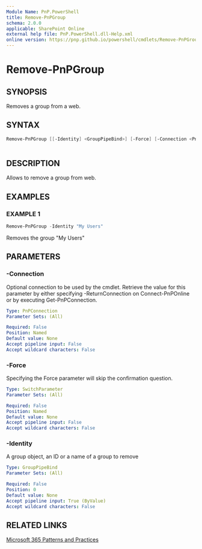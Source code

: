 ```yaml
---
Module Name: PnP.PowerShell
title: Remove-PnPGroup
schema: 2.0.0
applicable: SharePoint Online
external help file: PnP.PowerShell.dll-Help.xml
online version: https://pnp.github.io/powershell/cmdlets/Remove-PnPGroup.html
---
```

 
# Remove-PnPGroup

## SYNOPSIS
Removes a group from a web.

## SYNTAX

```powershell
Remove-PnPGroup [[-Identity] <GroupPipeBind>] [-Force] [-Connection <PnPConnection>]
 
```

## DESCRIPTION

Allows to remove a group from web.

## EXAMPLES

### EXAMPLE 1
```powershell
Remove-PnPGroup -Identity "My Users"
```

Removes the group "My Users"

## PARAMETERS

### -Connection
Optional connection to be used by the cmdlet. Retrieve the value for this parameter by either specifying -ReturnConnection on Connect-PnPOnline or by executing Get-PnPConnection.

```yaml
Type: PnPConnection
Parameter Sets: (All)

Required: False
Position: Named
Default value: None
Accept pipeline input: False
Accept wildcard characters: False
```

### -Force
Specifying the Force parameter will skip the confirmation question.

```yaml
Type: SwitchParameter
Parameter Sets: (All)

Required: False
Position: Named
Default value: None
Accept pipeline input: False
Accept wildcard characters: False
```

### -Identity
A group object, an ID or a name of a group to remove

```yaml
Type: GroupPipeBind
Parameter Sets: (All)

Required: False
Position: 0
Default value: None
Accept pipeline input: True (ByValue)
Accept wildcard characters: False
```



## RELATED LINKS

[Microsoft 365 Patterns and Practices](https://aka.ms/m365pnp)


